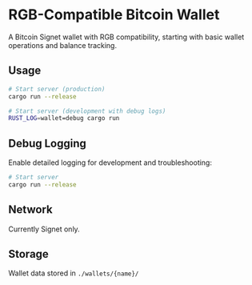 # RGB-Compatible Bitcoin Wallet

A Bitcoin Signet wallet with RGB compatibility, starting with basic wallet operations and balance tracking.

## Usage

```bash
# Start server (production)
cargo run --release

# Start server (development with debug logs)
RUST_LOG=wallet=debug cargo run
```

## Debug Logging

Enable detailed logging for development and troubleshooting:

```bash
# Start server
cargo run --release
```

## Network
Currently Signet only.

## Storage
Wallet data stored in `./wallets/{name}/`

